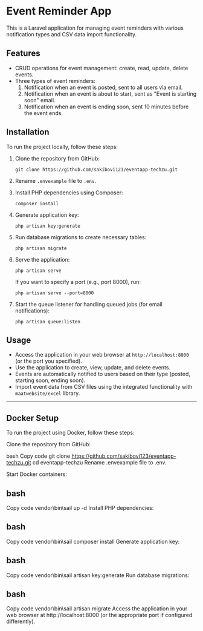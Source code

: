 # Event Reminder App

This is a Laravel application for managing event reminders with various notification types and CSV data import functionality.

## Features

- CRUD operations for event management: create, read, update, delete events.
- Three types of event reminders:
  1. Notification when an event is posted, sent to all users via email.
  2. Notification when an event is about to start, sent as "Event is starting soon" email.
  3. Notification when an event is ending soon, sent 10 minutes before the event ends.

## Installation

To run the project locally, follow these steps:

1. Clone the repository from GitHub:
   ```
   git clone https://github.com/sakibovi123/eventapp-techzu.git
   ```

2. Rename `.envexample` file to `.env`.

3. Install PHP dependencies using Composer:
   ```
   composer install
   ```

4. Generate application key:
   ```
   php artisan key:generate
   ```

5. Run database migrations to create necessary tables:
   ```
   php artisan migrate
   ```

6. Serve the application:
   ```
   php artisan serve
   ```
   If you want to specify a port (e.g., port 8000), run:
   ```
   php artisan serve --port=8000
   ```

7. Start the queue listener for handling queued jobs (for email notifications):
   ```
   php artisan queue:listen
   ```

## Usage

- Access the application in your web browser at `http://localhost:8000` (or the port you specified).
- Use the application to create, view, update, and delete events.
- Events are automatically notified to users based on their type (posted, starting soon, ending soon).
- Import event data from CSV files using the integrated functionality with `maatwebsite/excel` library.

---


## Docker Setup
To run the project using Docker, follow these steps:

Clone the repository from GitHub:

bash
Copy code
git clone https://github.com/sakibovi123/eventapp-techzu.git
cd eventapp-techzu
Rename .envexample file to .env.

Start Docker containers:

## bash
Copy code
vendor\bin\sail up -d
Install PHP dependencies:

## bash
Copy code
vendor\bin\sail composer install
Generate application key:

## bash
Copy code
vendor\bin\sail artisan key:generate
Run database migrations:

## bash
Copy code
vendor\bin\sail artisan migrate
Access the application in your web browser at http://localhost:8000 (or the appropriate port if configured differently).
